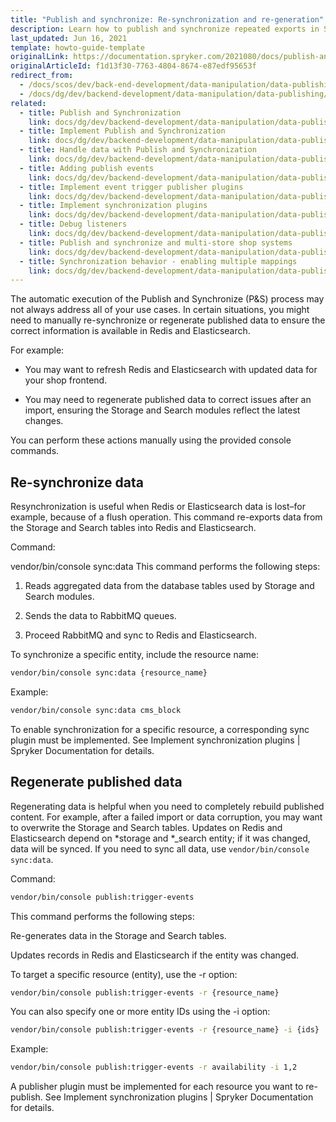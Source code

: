 ```yaml
---
title: "Publish and synchronize: Re-synchronization and re-generation"
description: Learn how to publish and synchronize repeated exports in Spryker. Optimize backend data handling for consistent and efficient data publishing.
last_updated: Jun 16, 2021
template: howto-guide-template
originalLink: https://documentation.spryker.com/2021080/docs/publish-and-synchronize-repeated-export
originalArticleId: f1d13f30-7763-4804-8674-e87edf95653f
redirect_from:
  - /docs/scos/dev/back-end-development/data-manipulation/data-publishing/publish-and-synchronize-repeated-export.html
  - /docs/dg/dev/backend-development/data-manipulation/data-publishing/publish-and-synchronize-repeated-export
related:
  - title: Publish and Synchronization
    link: docs/dg/dev/backend-development/data-manipulation/data-publishing/publish-and-synchronization.html
  - title: Implement Publish and Synchronization
    link: docs/dg/dev/backend-development/data-manipulation/data-publishing/implement-publish-and-synchronization.html
  - title: Handle data with Publish and Synchronization
    link: docs/dg/dev/backend-development/data-manipulation/data-publishing/handle-data-with-publish-and-synchronization.html
  - title: Adding publish events
    link: docs/dg/dev/backend-development/data-manipulation/data-publishing/add-publish-events.html
  - title: Implement event trigger publisher plugins
    link: docs/dg/dev/backend-development/data-manipulation/data-publishing/implement-event-trigger-publisher-plugins.html
  - title: Implement synchronization plugins
    link: docs/dg/dev/backend-development/data-manipulation/data-publishing/implement-synchronization-plugins.html
  - title: Debug listeners
    link: docs/dg/dev/backend-development/data-manipulation/data-publishing/debug-listeners.html
  - title: Publish and synchronize and multi-store shop systems
    link: docs/dg/dev/backend-development/data-manipulation/data-publishing/publish-and-synchronize-and-multi-store-shop-systems.html
  - title: Synchronization behavior - enabling multiple mappings
    link: docs/dg/dev/backend-development/data-manipulation/data-publishing/configurartion/mapping-configuration.html
---
```


The automatic execution of the Publish and Synchronize (P&S) process may not always address all of your use cases. In certain situations, you might need to manually re-synchronize or regenerate published data to ensure the correct information is available in Redis and Elasticsearch.

For example:

- You may want to refresh Redis and Elasticsearch with updated data for your shop frontend.

- You may need to regenerate published data to correct issues after an import, ensuring the Storage and Search modules reflect the latest changes.

You can perform these actions manually using the provided console commands.

## Re-synchronize data

Resynchronization is useful when Redis or Elasticsearch data is lost–for example, because of a flush operation. This command re-exports data from the Storage and Search tables into Redis and Elasticsearch.

Command:



vendor/bin/console sync:data
This command performs the following steps:

1. Reads aggregated data from the database tables used by Storage and Search modules.

2. Sends the data to RabbitMQ queues.

3. Proceed RabbitMQ and sync to Redis and Elasticsearch.

To synchronize a specific entity, include the resource name:



```bash
vendor/bin/console sync:data {resource_name}
```

Example:

```bash
vendor/bin/console sync:data cms_block
```

To enable synchronization for a specific resource, a corresponding sync plugin must be implemented.
 See Implement synchronization plugins | Spryker Documentation  for details.

## Regenerate published data

Regenerating data is helpful when you need to completely rebuild published content. For example, after a failed import or data corruption, you may want to overwrite the Storage and Search tables. Updates on Redis and Elasticsearch depend on *storage and *_search entity; if it was changed, data will be synced. If you need to sync all data, use `vendor/bin/console sync:data`.

Command:


```bash
vendor/bin/console publish:trigger-events
```

This command performs the following steps:

Re-generates data in the Storage and Search tables.

Updates records in Redis and Elasticsearch if the entity was changed.

To target a specific resource (entity), use the -r option:


```bash
vendor/bin/console publish:trigger-events -r {resource_name}
```

You can also specify one or more entity IDs using the -i option:


```bash
vendor/bin/console publish:trigger-events -r {resource_name} -i {ids}
```

Example:


```bash
vendor/bin/console publish:trigger-events -r availability -i 1,2
```

A publisher plugin must be implemented for each resource you want to re-publish.
See Implement synchronization plugins | Spryker Documentation  for details.